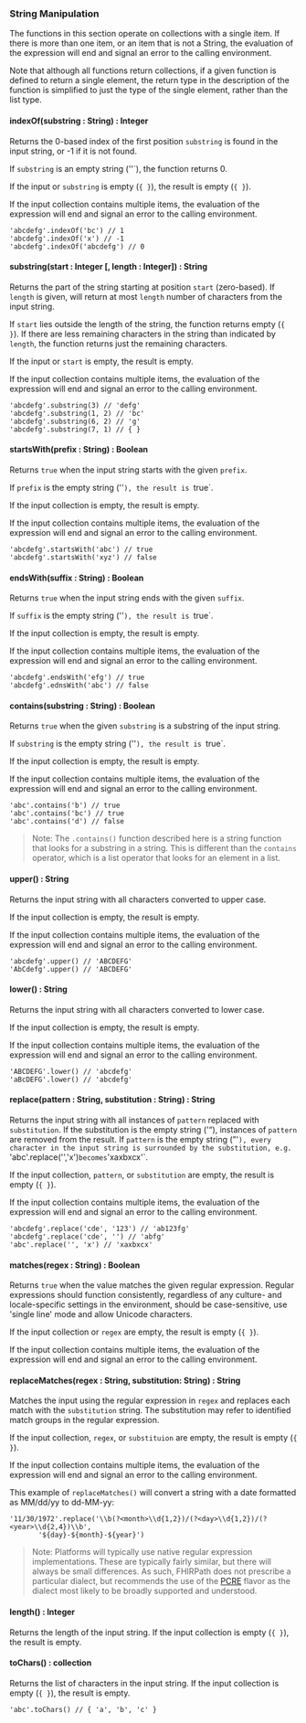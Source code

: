 ### String Manipulation

The functions in this section operate on collections with a single item. If there is more than one item, or an item that is not a String, the evaluation of the expression will end and signal an error to the calling environment.

Note that although all functions return collections, if a given function is defined to return a single element, the return type in the description of the function is simplified to just the type of the single element, rather than the list type.

#### indexOf(substring : String) : Integer

Returns the 0-based index of the first position `substring` is found in the input string, or -1 if it is not found. 

If `substring` is an empty string (''`), the function returns 0.

If the input or `substring` is empty (`{ }`), the result is empty (`{ }`).

If the input collection contains multiple items, the evaluation of the expression will end and signal an error to the calling environment.

```
'abcdefg'.indexOf('bc') // 1
'abcdefg'.indexOf('x') // -1
'abcdefg'.indexOf('abcdefg') // 0
```

#### substring(start : Integer [, length : Integer]) : String

Returns the part of the string starting at position `start` (zero-based). If `length` is given, will return at most `length` number of characters from the input string.

If `start` lies outside the length of the string, the function returns empty (`{ }`). If there are less remaining characters in the string than indicated by `length`, the function returns just the remaining characters.

If the input or `start` is empty, the result is empty.

If the input collection contains multiple items, the evaluation of the expression will end and signal an error to the calling environment.

```
'abcdefg'.substring(3) // 'defg'
'abcdefg'.substring(1, 2) // 'bc'
'abcdefg'.substring(6, 2) // 'g'
'abcdefg'.substring(7, 1) // { }
```

#### startsWith(prefix : String) : Boolean

Returns `true` when the input string starts with the given `prefix`. 

If `prefix` is the empty string (''`), the result is `true`.

If the input collection is empty, the result is empty.

If the input collection contains multiple items, the evaluation of the expression will end and signal an error to the calling environment.

```
'abcdefg'.startsWith('abc') // true
'abcdefg'.startsWith('xyz') // false
```

#### endsWith(suffix : String) : Boolean

Returns `true` when the input string ends with the given `suffix`. 

If `suffix` is the empty string (''`), the result is `true`.

If the input collection is empty, the result is empty.

If the input collection contains multiple items, the evaluation of the expression will end and signal an error to the calling environment.

```
'abcdefg'.endsWith('efg') // true
'abcdefg'.ednsWith('abc') // false
```

#### contains(substring : String) : Boolean

Returns `true` when the given `substring` is a substring of the input string. 

If `substring` is the empty string (''`), the result is `true`.

If the input collection is empty, the result is empty.

If the input collection contains multiple items, the evaluation of the expression will end and signal an error to the calling environment.

```
'abc'.contains('b') // true
'abc'.contains('bc') // true
'abc'.contains('d') // false
```

> Note: The `.contains()` function described here is a string function that looks for a substring in a string. This is different than the `contains` operator, which is a list operator that looks for an element in a list.
>

#### upper() : String

Returns the input string with all characters converted to upper case.

If the input collection is empty, the result is empty.

If the input collection contains multiple items, the evaluation of the expression will end and signal an error to the calling environment.

```
'abcdefg'.upper() // 'ABCDEFG'
'AbCdefg'.upper() // 'ABCDEFG'
```

#### lower() : String

Returns the input string with all characters converted to lower case.

If the input collection is empty, the result is empty.

If the input collection contains multiple items, the evaluation of the expression will end and signal an error to the calling environment.

```
'ABCDEFG'.lower() // 'abcdefg'
'aBcDEFG'.lower() // 'abcdefg'
```

#### replace(pattern : String, substitution : String) : String

Returns the input string with all instances of `pattern` replaced with `substitution`. If the substitution is the empty string ('<q>), instances of `pattern` are removed from the result. If `pattern` is the empty string (</q>'`), every character in the input string is surrounded by the substitution, e.g. `&#39;abc&#39;.replace(&#39;&#39;,&#39;x&#39;)` becomes `&#39;xaxbxcx&#39;`.

If the input collection, `pattern`, or `substitution` are empty, the result is empty (`{ }`).

If the input collection contains multiple items, the evaluation of the expression will end and signal an error to the calling environment.

```
'abcdefg'.replace('cde', '123') // 'ab123fg'
'abcdefg'.replace('cde', '') // 'abfg'
'abc'.replace('', 'x') // 'xaxbxcx'
```

#### matches(regex : String) : Boolean

Returns `true` when the value matches the given regular expression. Regular expressions should function consistently, regardless of any culture- and locale-specific settings in the environment, should be case-sensitive, use 'single line' mode and allow Unicode characters.

If the input collection or `regex` are empty, the result is empty (`{ }`).

If the input collection contains multiple items, the evaluation of the expression will end and signal an error to the calling environment.

#### replaceMatches(regex : String, substitution: String) : String

Matches the input using the regular expression in `regex` and replaces each match with the `substitution` string. The substitution may refer to identified match groups in the regular expression.

If the input collection, `regex`, or `substituion` are empty, the result is empty (`{ }`).

If the input collection contains multiple items, the evaluation of the expression will end and signal an error to the calling environment.

This example of `replaceMatches()` will convert a string with a date formatted as MM/dd/yy to dd-MM-yy:

```
'11/30/1972'.replace('\\b(?<month>\\d{1,2})/(?<day>\\d{1,2})/(?<year>\\d{2,4})\\b',
       '${day}-${month}-${year}')
```

> Note: Platforms will typically use native regular expression implementations. These are typically fairly similar, but there will always be small differences. As such, FHIRPath does not prescribe a particular dialect, but recommends the use of the [PCRE](#PCRE) flavor as the dialect most likely to be broadly supported and understood.
>

#### length() : Integer

Returns the length of the input string. If the input collection is empty (`{ }`), the result is empty.

#### toChars() : collection

Returns the list of characters in the input string. If the input collection is empty (`{ }`), the result is empty.

```
'abc'.toChars() // { 'a', 'b', 'c' }
```